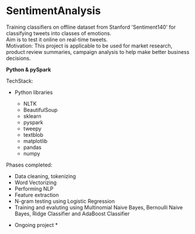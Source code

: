 # SentimentAnalysis

Training classifiers on offline dataset from Stanford 'Sentiment140' for classifying tweets into classes of emotions.  
Aim is to test it online on real-time tweets.  
Motivation: This project is applicable to be used for market research, product review summaries, campaign analysis to help make better business decisions.
<br>

<b>Python & pySpark</b>

TechStack:  
- Python libraries  
  
  - NLTK  
  - BeautifulSoup  
  - sklearn  
  - pyspark  
  - tweepy  
  - textblob  
  - matplotlib  
  - pandas  
  - numpy  
  
 Phases completed:  
  - Data cleaning, tokenizing  
  - Word Vectorizing  
  - Performing NLP  
  - Feature extraction  
  - N-gram testing using Logistic Regression  
  - Training and evaluting using Multinomial Naive Bayes, Bernoulli Naive Bayes, Ridge Classifier and AdaBoost Classifier  
  
* Ongoing project *  
